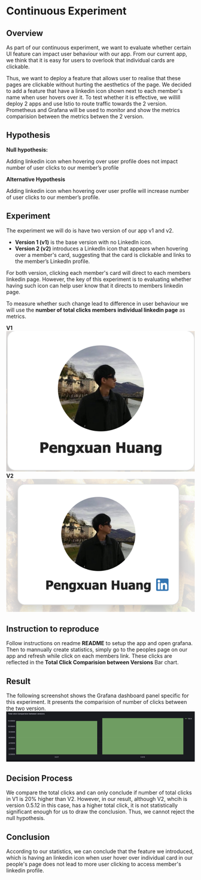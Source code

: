 # Continuous Experiment
## Overview
As part of our continuous experiment, we want to evaluate whether certain UI feature can impact user behaviour with our app. From our current app, we think that it is easy for users to overlook that individual cards are clickable.

 Thus, we want to deploy a feature that allows user to realise that these pages are clickable without hurting the aesthetics of the page. We decided to add a feature that have a linkedin icon shown next to each member's name when user hovers over it. To test whether it is effective, we willill deploy 2 apps and use Istio to route traffic towards the 2 version. Prometheus and Grafana will be used to monitor and show the metrics comparision between the metrics betwen the 2 version.

## Hypothesis

**Null hypothesis:**

Adding linkedin icon when hovering over user profile does not impact number of user clicks to our member’s profile

**Alternative Hypothesis**

Adding linkedin icon when hovering over user profile will increase number of user clicks to our member’s profile.

## Experiment
The experiment we will do is have two version of our app v1 and v2. 
- **Version 1 (v1)** is the base version with no LinkedIn icon. 
- **Version 2 (v2)** introduces a LinkedIn icon that appears when hovering over a member's card, suggesting that the card is clickable and links to the member’s LinkedIn profile. 

For both version, clicking each member's card will direct to each members linkedin page. However, the key of this experiment is to evaluating whether having such icon can help user know that it directs to members linkedin page.

To measure whether such change lead to difference in user behaviour we will use the **number of total clicks members individual linkedin page** as metrics.

**V1**
![Pie chart screenshot](imgs/Experiment-without-linkedin-example.png "Grouped bar chart")
**V2**
![Pie chart screenshot](imgs/Experiment-example.png "Grouped bar chart")

## Instruction to reproduce
Follow instructions on readme **README** to setup the app and open grafana. Then to mannually create statistics, simply go to the peoples page on our app and refresh while click on each members link. These clicks are reflected in the **Total Click Comparision between Versions** Bar chart.

## Result
The following screenshot shows the Grafana dashboard panel specific for this experiment. It presents the comparision of number of clicks between the two version.
![Pie chart screenshot](imgs/cont-exp-example-plot.png "Grouped bar chart")


## Decision Process
We compare the total clicks and can only conclude if number of total clicks in V1 is 20% higher than V2. However, in our result, although V2, whcih is version 0.5.12 in this case, has a higher total click, it is not statistically significant enough for us to draw the conclusion. Thus, we cannot reject the null hypothesis.

## Conclusion
According to our statistics, we can conclude that the feature we introduced, which is having an linkedin icon when user hover over individual card in our people's page does not lead to more user clicking to access member's linkedin profile.